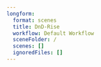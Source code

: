 ```yaml
---
longform:
  format: scenes
  title: DnD-Rise
  workflow: Default Workflow
  sceneFolder: /
  scenes: []
  ignoredFiles: []
---
```

